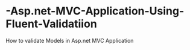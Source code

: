 # -Asp.net-MVC-Application-Using-Fluent-Validatiion
How to validate  Models in Asp.net MVC Application
